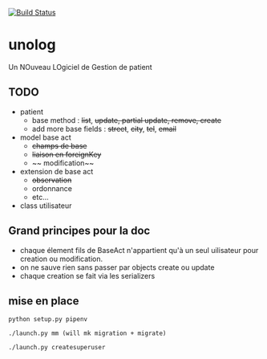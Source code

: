 [![Build Status](https://travis-ci.org/jgirardet/unolog.svg?branch=master)](https://travis-ci.org/jgirardet/unolog)


# unolog
Un NOuveau LOgiciel de Gestion de patient



## TODO
- patient
  - base method : ~~list~~, ~~update, partial update, remove, create~~
  - add more base fields : ~~street~~, ~~city~~, ~~tel~~, ~~email~~
- model base act
  - ~~champs de base~~
  - ~~liaison en foreignKey~~
  - ~~ modification~~
- extension de base act
  - ~~observation~~
  - ordonnance
  - etc...
- class utilisateur



## Grand principes pour la doc
- chaque élement fils de BaseAct n'appartient qu'à un seul uilisateur pour
  creation ou modification.
- on ne sauve rien sans passer par objects create ou update
- chaque creation se fait via les serializers

## mise en place
```
python setup.py pipenv

./launch.py mm (will mk migration + migrate)

./launch.py createsuperuser
```

